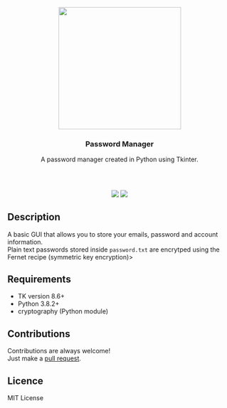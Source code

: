 <p align="center">
<img src="https://i.imgur.com/RMlRK5R.png" height="275px" width="275px"/><br/>
<h3 align="center">Password Manager</h3>
<p align="center">A password manager created in Python using Tkinter.</p>
<h2></h2>
</p>
<br />

<p align="center">
<a href="../../issues"><img src="https://img.shields.io/github/issues/aminbeigi/Password-Manager.svg?style=flat-square" /></a>
<a href="../../pulls"><img src="https://img.shields.io/github/issues-pr/aminbeigi/Password-Manager.svg?style=flat-square" /></a> 
</p>

## Description
A basic GUI that allows you to store your emails, password and account information.  
Plain text passwords stored inside `password.txt` are encrytped using the Fernet recipe (symmetric key encryption)>

## Requirements
* TK version 8.6+
* Python 3.8.2+
* cryptography (Python module)
## Contributions
Contributions are always welcome!  
Just make a [pull request](../../pulls).
## Licence
MIT License
